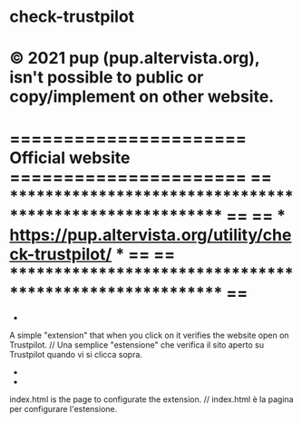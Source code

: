 # check-trustpilot
© 2021 pup (pup.altervista.org), isn't possible to public or copy/implement on other website.
==============================================================
====================== Official website ======================
== ******************************************************** ==
== * https://pup.altervista.org/utility/check-trustpilot/ * ==
== ******************************************************** ==
==============================================================

-

A simple "extension" that when you click on it verifies the website open on Trustpilot. 
//
Una semplice "estensione" che verifica il sito aperto su Trustpilot quando vi si clicca sopra.

-



-

index.html is the page to configurate the extension.
//
index.html è la pagina per configurare l'estensione.
